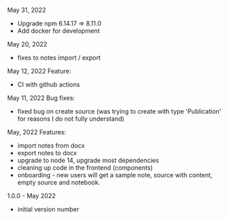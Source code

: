 May 31, 2022
- Upgrade npm 6.14.17 => 8.11.0
- Add docker for development

May 20, 2022
- fixes to notes import / export


May 12, 2022
Feature:
- CI with github actions

May 11, 2022
Bug fixes:
- fixed bug on create source (was trying to create with type 'Publication' for reasons I do not fully understand)

May, 2022
Features:
- import notes from docx
- export notes to docx
- upgrade to node 14, upgrade most dependencies
- cleaning up code in the frontend (components)
- onboarding - new users will get a sample note, source with content, empty source and notebook.

1.0.0 - May 2022

- initial version number
